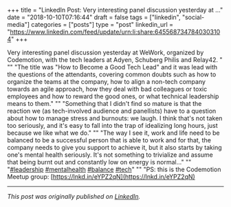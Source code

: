 +++
title = "LinkedIn Post: Very interesting panel discussion yesterday at ..."
date = "2018-10-10T07:16:44"
draft = false
tags = ["linkedin", "social-media"]
categories = ["posts"]
type = "post"
linkedin_url = "https://www.linkedin.com/feed/update/urn:li:share:6455687347840303104"
+++

Very interesting panel discussion yesterday at WeWork, organized by Codemotion, with the tech leaders at Adyen, Schuberg Philis and Relay42. "
""
"The title was "How to Become a Good Tech Lead" and it was lead with the questions of the attendants, covering common doubts such as how to organize the teams at the company, how to align a non-tech company towards an agile approach, how they deal with bad colleagues or toxic employees and how to reward the good ones, or what technical leadership means to them."
""
"Something that I didn't find so mature is that the reaction we (as tech-involved audience and panellists) have to a question about how to manage stress and burnouts: we laugh. I think that's not taken too seriously, and it's easy to fall into the trap of idealizing long hours, just because we like what we do."
""
"The way I see it, work and life need to be balanced to be a successful person that is able to work and for that, the company needs to give you support to achieve it, but it also starts by taking one's mental health seriously. It's not something to trivialize and assume that being burnt out and constantly low on energy is normal..."
""
"[#leadership](https://www.linkedin.com/feed/hashtag/leadership) [#mentalhealth](https://www.linkedin.com/feed/hashtag/mentalhealth) [#balance](https://www.linkedin.com/feed/hashtag/balance) [#tech](https://www.linkedin.com/feed/hashtag/tech)"
""
"PS: this is the Codemotion Meetup group: [https://lnkd.in/eYPZ2qN](https://lnkd.in/eYPZ2qN)

---

*This post was originally published on [LinkedIn](https://www.linkedin.com/in/adrianmoreno/recent-activity/all/).*